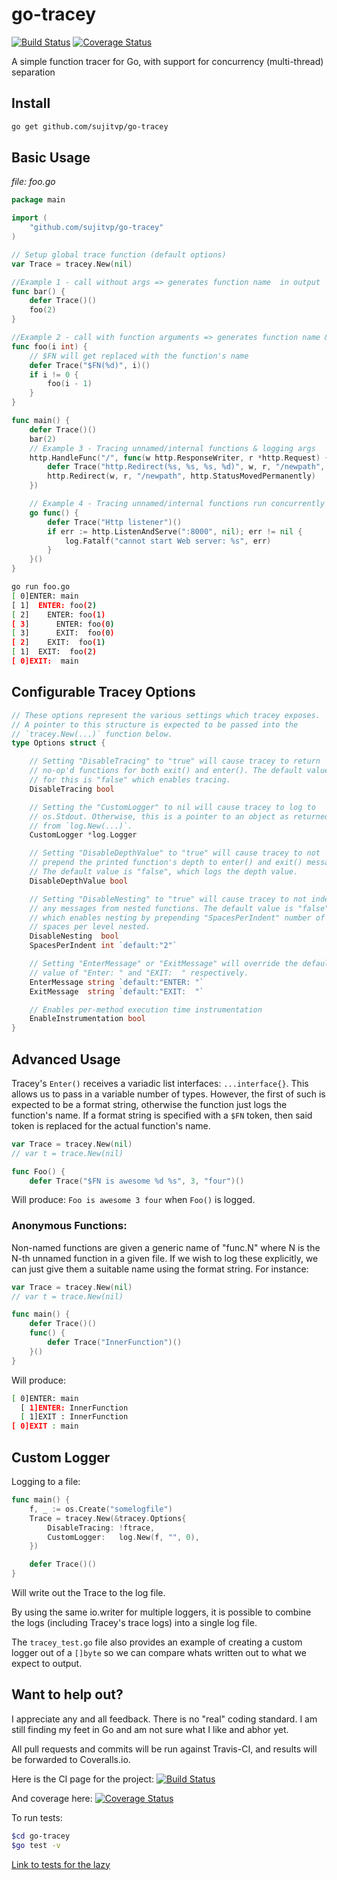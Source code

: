 # go-tracey

[![Build Status](https://travis-ci.org/sujitvp/go-tracey.svg?branch=master)](https://travis-ci.org/sujitvp/go-tracey) [![Coverage Status](https://coveralls.io/repos/sujitvp/go-tracey/badge.svg?branch=master)](https://coveralls.io/r/sujitvp/go-tracey?branch=master)

A simple function tracer for Go, with support for concurrency (multi-thread) separation

## Install

```sh
go get github.com/sujitvp/go-tracey
```

## Basic Usage

*file: foo.go*
```go
package main

import (
    "github.com/sujitvp/go-tracey"
)

// Setup global trace function (default options)
var Trace = tracey.New(nil)

//Example 1 - call without args => generates function name  in output
func bar() {
    defer Trace()()
    foo(2)
}

//Example 2 - call with function arguments => generates function name & arguments
func foo(i int) {
    // $FN will get replaced with the function's name
    defer Trace("$FN(%d)", i)()
    if i != 0 {
        foo(i - 1)
    }
}

func main() {
    defer Trace()()
    bar(2)
 	// Example 3 - Tracing unnamed/internal functions & logging args
    http.HandleFunc("/", func(w http.ResponseWriter, r *http.Request) {
        defer Trace("http.Redirect(%s, %s, %s, %d)", w, r, "/newpath", http.StatusMovedPermanently)()
		http.Redirect(w, r, "/newpath", http.StatusMovedPermanently)
	})

 	// Example 4 - Tracing unnamed/internal functions run concurrently
    go func() {
		defer Trace("Http listener")()
		if err := http.ListenAndServe(":8000", nil); err != nil {
			log.Fatalf("cannot start Web server: %s", err)
		}
	}()
}
```

```sh
go run foo.go 
[ 0]ENTER: main
[ 1]  ENTER: foo(2)
[ 2]    ENTER: foo(1)
[ 3]      ENTER: foo(0)
[ 3]      EXIT:  foo(0)
[ 2]    EXIT:  foo(1)
[ 1]  EXIT:  foo(2)
[ 0]EXIT:  main
```

## Configurable Tracey Options

```go
// These options represent the various settings which tracey exposes.
// A pointer to this structure is expected to be passed into the
// `tracey.New(...)` function below.
type Options struct {

	// Setting "DisableTracing" to "true" will cause tracey to return
	// no-op'd functions for both exit() and enter(). The default value
	// for this is "false" which enables tracing.
	DisableTracing bool

	// Setting the "CustomLogger" to nil will cause tracey to log to
	// os.Stdout. Otherwise, this is a pointer to an object as returned
	// from `log.New(...)`.
	CustomLogger *log.Logger

	// Setting "DisableDepthValue" to "true" will cause tracey to not
	// prepend the printed function's depth to enter() and exit() messages.
	// The default value is "false", which logs the depth value.
	DisableDepthValue bool

	// Setting "DisableNesting" to "true" will cause tracey to not indent
	// any messages from nested functions. The default value is "false"
	// which enables nesting by prepending "SpacesPerIndent" number of
	// spaces per level nested.
	DisableNesting  bool
	SpacesPerIndent int `default:"2"`

	// Setting "EnterMessage" or "ExitMessage" will override the default
	// value of "Enter: " and "EXIT:  " respectively.
	EnterMessage string `default:"ENTER: "`
	ExitMessage  string `default:"EXIT:  "`

	// Enables per-method execution time instrumentation
	EnableInstrumentation bool
}
```

## Advanced Usage

Tracey's `Enter()` receives a variadic list interfaces: `...interface{}`. This allows us to pass in a variable number of types. However, the first of such is expected to be a format string, otherwise the function just logs the function's name. If a format string is specified with a `$FN` token, then said token is replaced for the actual function's name.

```go
var Trace = tracey.New(nil)
// var t = trace.New(nil)

func Foo() {
    defer Trace("$FN is awesome %d %s", 3, "four")()
```
Will produce: `Foo is awesome 3 four` when `Foo()` is logged.

### Anonymous Functions:

Non-named functions are given a generic name of "func.N" where N is the N-th unnamed function in a given file. If we wish to log these explicitly, we can just give them a suitable name using the format string. For instance:

```go
var Trace = tracey.New(nil)
// var t = trace.New(nil)

func main() {
    defer Trace()()
    func() {
        defer Trace("InnerFunction")()
    }()
}
```
Will produce:
```sh
[ 0]ENTER: main
  [ 1]ENTER: InnerFunction
  [ 1]EXIT : InnerFunction
[ 0]EXIT : main
```

## Custom Logger

Logging to a file:
```go
func main() {
	f, _ := os.Create("somelogfile")
	Trace = tracey.New(&tracey.Options{
		DisableTracing: !ftrace,
		CustomLogger:   log.New(f, "", 0),
	})

    defer Trace()()
}

```
Will write out the Trace to the log file.

By using the same io.writer for multiple loggers, it is possible to combine the logs (including Tracey's trace logs) into a single log file.

The `tracey_test.go` file also provides an example of creating a custom logger out of a `[]byte` so we can compare whats written out to what we expect to output.

## Want to help out?

I appreciate any and all feedback. There is no "real" coding standard. I am still finding my feet in Go and am not sure what I like and abhor yet.

All pull requests and commits will be run against Travis-CI, and results will be forwarded to Coveralls.io.

Here is the CI page for the project: [![Build Status](https://travis-ci.org/sabhiram/go-tracey.svg?branch=master)](https://travis-ci.org/sabhiram/go-tracey)

And coverage here: [![Coverage Status](https://coveralls.io/repos/sabhiram/go-tracey/badge.svg?branch=master)](https://coveralls.io/r/sabhiram/go-tracey?branch=master)

To run tests:
```sh
$cd go-tracey
$go test -v
```

[Link to tests for the lazy](https://github.com/sabhiram/go-tracey/blob/master/tracey_test.go)
